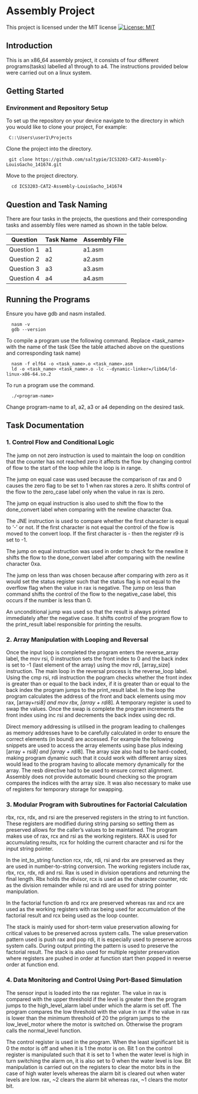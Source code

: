 # Assembly Project
This project is licensed under the MIT license
[![License: MIT](https://img.shields.io/badge/License-MIT-yellow.svg)](https://opensource.org/licenses/MIT)

## Introduction

This is an x86_64 assembly project, it consists of four different programs(tasks) labelled a1 through to a4.
The instructions provided below were carried out on a linux system.

## Getting Started

### Environment and Repository Setup
To set up the repository on your device navigate to the directory in which you would like to clone your project, For example:
     
     C::\Users\user1\Projects

Clone the project into the directory.
     
     git clone https://github.com/saltypie/ICS3203-CAT2-Assembly-LouisGacho_141674.git

Move to the project directory.

      cd ICS3203-CAT2-Assembly-LouisGacho_141674 


## Question and Task Naming
There are four tasks in the projects, the questions and their corresponding tasks and assembly files were named as shown in the table below.

| **Question** | **Task Name** | **Assembly File** |
|--------------|---------------|-------------------|
| Question 1   | a1            | a1.asm            |
| Question 2   | a2            | a2.asm            |
| Question 3   | a3            | a3.asm            |
| Question 4   | a4            | a4.asm            |

## Running the Programs
Ensure you have gdb and nasm installed. 

      nasm -v
      gdb --version

To compile a program use the following command. Replace <task_name> with the name of the task (See the table attached above on the questions and corresponding task name) 
      
      nasm -f elf64 -o <task_name>.o <task_name>.asm  
      ld -o <task_name> <task_name>.o -lc --dynamic-linker=/lib64/ld-linux-x86-64.so.2

To run a program use the command.

      ./<program-name>

Change program-name to a1, a2, a3 or a4 depending on the desired task.


## Task Documentation

### 1. Control Flow and Conditional Logic


The jump on not zero instruction is used to maintain the loop on condition that the counter has not reached zero it affects the flow by changing control of flow to the start of the loop while the loop is in range.

The jump on equal case was used because the comparison of rax and 0 causes the zero flag to be set to 1 when rax stores a zero. It shifts control of the flow to the zero_case label only when the value in rax is zero.

The jump on equal instruction is also used to shift the flow to the done_convert label when comparing with the newline character 0xa.

The JNE instruction is used to compare whether the first character is equal to ‘-’ or not. If the first character is not equal the control of the flow is moved to the convert loop. If the first character is - then the register r9 is set to -1.

The jump on equal instruction was used in order to check for the newline it shifts the flow to the done_convert label after comparing with the newline character 0xa.

The jump on less than was chosen because after comparing with zero as it would set the status register such that the status flag is not equal to the overflow flag when the value in rax is negative. The jump on less than command shifts the control of the flow to the negative_case label, this occurs if the number is less than 0.

An unconditional jump was used so that the result is always printed immediately after the negative case. It shifts control of the program flow to the print_result label responsible for printing the results. 

### 2. Array Manipulation with Looping and Reversal 

Once the input loop is completed the program enters the reverse_array label, the mov rsi, 0 instruction sets the front index to 0 and the back index is set to -1 (last element of the array) using the mov rdi, [array_size] instruction. The main loop in the reversal process is the reverse_loop label. Using the cmp rsi, rdi instruction the pogram checks whether the front index is greater than or equal to the back index, if it is greater than or equal to the back index the program jumps to the print_result label. In the loop the program calculates the address of the front and back elements using mov rax, [array+rsi*8] and mov rbx, [array + rdi*8]. A temporary register is used to swap the values. Once the swap is complete the program increments the front index using inc rsi and decrements the back index using dec rdi.

Direct memory addressing is utilised in the program leading to challenges as memory addresses have to be carefully calculated in order to ensure the correct elements (in bound) are accessed. For example the following snippets are used to access the array elements using base plus indexing  [array + rsi*8] and  [array + rdi*8]. The array size also had to be hard-coded, making program dynamic such that it could work with different array sizes would lead to the program having to allocate memory dynamically for the array. The resb directive had to be used to ensure correct alignment. Assembly does not provide automatic bound checking so the program compares the indices with the array size. It was also necessary to make use of registers for temporary storage for swapping.

### 3. Modular Program with Subroutines for Factorial Calculation 

rbx, rcx, rdx, and rsi are the preserved registers in the string to int function. These registers are modified during string parsing so setting them as preserved allows for the caller’s values to be maintained. The program makes use of rax, rcx and rsi as the working registers. RAX is used for accumulating results, rcx for holding the current character and rsi for the input string pointer. 

In the int_to_string function rcx, rdx, rdi, rsi and rbx are preserved as they are used in number-to-string conversion. The working registers include rax, rbx, rcx, rdx, rdi and rsi. Rax is used in division operations and returning the final length. Rbx holds the divisor, rcx is used as the character counter, rdc as the division remainder while rsi and rdi are used for string pointer manipulation.

In the factorial function rb and rcx are preserved whereas rax and rcx are used as the working registers with rax being used for accumulation of the factorial result and rcx being used as the loop counter.

The stack is mainly used for short-term value preservation allowing for critical values to be preserved across system calls. The value preservation pattern used is push rax and pop rdi, it is especially used to preserve across system calls. During output printing the pattern is used to preserve the factorial result. The stack is also used for multiple register preservation where registers are pushed in order at function start then popped in reverse order at function end.


### 4. Data Monitoring and Control Using Port-Based Simulation 

The sensor input is loaded into the rax register. The value in rax is compared with the upper threshold if the level is greater then the program jumps to the high_level_alarm label under which the alarm is set off. The program compares the low threshold with the value in rax if the value in rax is lower than the minimum threshold of 20 the prigram jumps to the low_level_motor where the motor is switched on. Otherwise the program calls the normal_level function.

The control register is used in the program. When the least significant bit is 0 the motor is off and when it is 1 the motor is on. Bit 1 on the control register is manipulated such that it is set to 1 when the water level is high in turn switching the alarm on, it is also set to 0 when the water level is low. Bit manipulation is carried out on the registers to clear the motor bits in the case of high water levels whereas the alarm bit is cleared out when water levels are low. rax, ~2 clears the alarm bit whereas rax, ~1 clears the motor bit.

 
